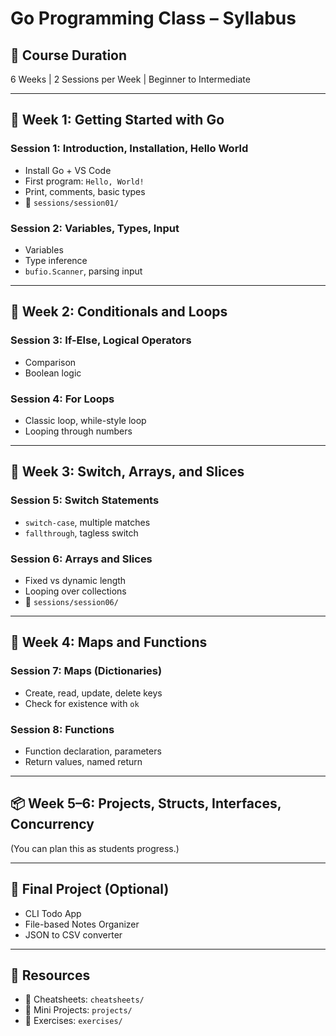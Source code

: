 # Go Programming Class – Syllabus

## 📅 Course Duration
6 Weeks | 2 Sessions per Week | Beginner to Intermediate

---

## 🧭 Week 1: Getting Started with Go

### Session 1: Introduction, Installation, Hello World
- Install Go + VS Code
- First program: `Hello, World!`
- Print, comments, basic types
- 📂 `sessions/session01/`

### Session 2: Variables, Types, Input
- Variables
- Type inference
- `bufio.Scanner`, parsing input

---

## 🚦 Week 2: Conditionals and Loops

### Session 3: If-Else, Logical Operators
- Comparison
- Boolean logic

### Session 4: For Loops
- Classic loop, while-style loop
- Looping through numbers

---

## 🔁 Week 3: Switch, Arrays, and Slices

### Session 5: Switch Statements
- `switch-case`, multiple matches
- `fallthrough`, tagless switch

### Session 6: Arrays and Slices
- Fixed vs dynamic length
- Looping over collections
- 📂 `sessions/session06/`

---

## 🧰 Week 4: Maps and Functions

### Session 7: Maps (Dictionaries)
- Create, read, update, delete keys
- Check for existence with `ok`

### Session 8: Functions
- Function declaration, parameters
- Return values, named return

---

## 📦 Week 5–6: Projects, Structs, Interfaces, Concurrency
(You can plan this as students progress.)

---

## 🧠 Final Project (Optional)
- CLI Todo App
- File-based Notes Organizer
- JSON to CSV converter

---

## 📌 Resources
- 🧾 Cheatsheets: `cheatsheets/`
- 📂 Mini Projects: `projects/`
- 🧪 Exercises: `exercises/`

